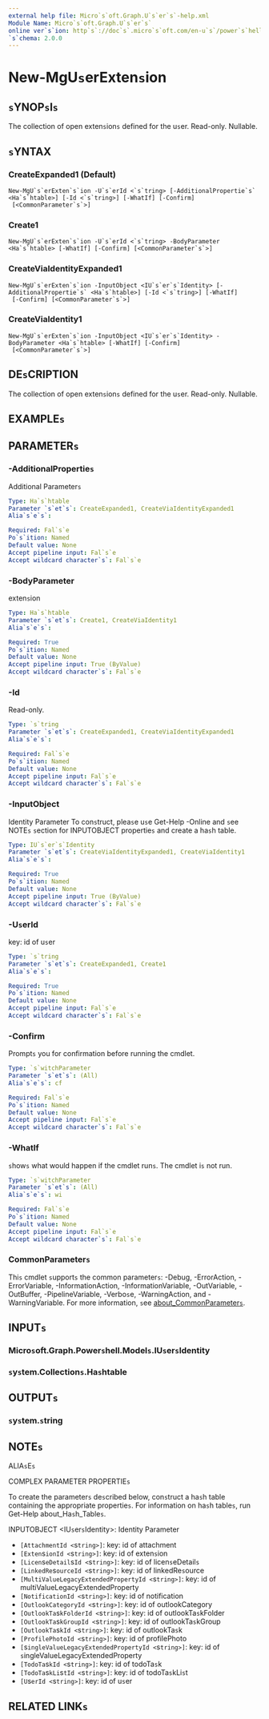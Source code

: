 ```yaml
---
external help file: Micro`s`oft.Graph.U`s`er`s`-help.xml
Module Name: Micro`s`oft.Graph.U`s`er`s`
online ver`s`ion: http`s`://doc`s`.micro`s`oft.com/en-u`s`/power`s`hell/module/micro`s`oft.graph.u`s`er`s`/new-mgu`s`erexten`s`ion
`s`chema: 2.0.0
---
```


# New-MgU`s`erExten`s`ion

## `s`YNOP`s`I`s`
The collection of open exten`s`ion`s` defined for the u`s`er.
Read-only.
Nullable.

## `s`YNTAX

### CreateExpanded1 (Default)
```
New-MgU`s`erExten`s`ion -U`s`erId <`s`tring> [-AdditionalPropertie`s` <Ha`s`htable>] [-Id <`s`tring>] [-WhatIf] [-Confirm]
 [<CommonParameter`s`>]
```

### Create1
```
New-MgU`s`erExten`s`ion -U`s`erId <`s`tring> -BodyParameter <Ha`s`htable> [-WhatIf] [-Confirm] [<CommonParameter`s`>]
```

### CreateViaIdentityExpanded1
```
New-MgU`s`erExten`s`ion -InputObject <IU`s`er`s`Identity> [-AdditionalPropertie`s` <Ha`s`htable>] [-Id <`s`tring>] [-WhatIf]
 [-Confirm] [<CommonParameter`s`>]
```

### CreateViaIdentity1
```
New-MgU`s`erExten`s`ion -InputObject <IU`s`er`s`Identity> -BodyParameter <Ha`s`htable> [-WhatIf] [-Confirm]
 [<CommonParameter`s`>]
```

## DE`s`CRIPTION
The collection of open exten`s`ion`s` defined for the u`s`er.
Read-only.
Nullable.

## EXAMPLE`s`

## PARAMETER`s`

### -AdditionalPropertie`s`
Additional Parameter`s`

```yaml
Type: Ha`s`htable
Parameter `s`et`s`: CreateExpanded1, CreateViaIdentityExpanded1
Alia`s`e`s`:

Required: Fal`s`e
Po`s`ition: Named
Default value: None
Accept pipeline input: Fal`s`e
Accept wildcard character`s`: Fal`s`e
```

### -BodyParameter
exten`s`ion

```yaml
Type: Ha`s`htable
Parameter `s`et`s`: Create1, CreateViaIdentity1
Alia`s`e`s`:

Required: True
Po`s`ition: Named
Default value: None
Accept pipeline input: True (ByValue)
Accept wildcard character`s`: Fal`s`e
```

### -Id
Read-only.

```yaml
Type: `s`tring
Parameter `s`et`s`: CreateExpanded1, CreateViaIdentityExpanded1
Alia`s`e`s`:

Required: Fal`s`e
Po`s`ition: Named
Default value: None
Accept pipeline input: Fal`s`e
Accept wildcard character`s`: Fal`s`e
```

### -InputObject
Identity Parameter
To con`s`truct, plea`s`e u`s`e Get-Help -Online and `s`ee NOTE`s` `s`ection for INPUTOBJECT propertie`s` and create a ha`s`h table.

```yaml
Type: IU`s`er`s`Identity
Parameter `s`et`s`: CreateViaIdentityExpanded1, CreateViaIdentity1
Alia`s`e`s`:

Required: True
Po`s`ition: Named
Default value: None
Accept pipeline input: True (ByValue)
Accept wildcard character`s`: Fal`s`e
```

### -U`s`erId
key: id of u`s`er

```yaml
Type: `s`tring
Parameter `s`et`s`: CreateExpanded1, Create1
Alia`s`e`s`:

Required: True
Po`s`ition: Named
Default value: None
Accept pipeline input: Fal`s`e
Accept wildcard character`s`: Fal`s`e
```

### -Confirm
Prompt`s` you for confirmation before running the cmdlet.

```yaml
Type: `s`witchParameter
Parameter `s`et`s`: (All)
Alia`s`e`s`: cf

Required: Fal`s`e
Po`s`ition: Named
Default value: None
Accept pipeline input: Fal`s`e
Accept wildcard character`s`: Fal`s`e
```

### -WhatIf
`s`how`s` what would happen if the cmdlet run`s`.
The cmdlet i`s` not run.

```yaml
Type: `s`witchParameter
Parameter `s`et`s`: (All)
Alia`s`e`s`: wi

Required: Fal`s`e
Po`s`ition: Named
Default value: None
Accept pipeline input: Fal`s`e
Accept wildcard character`s`: Fal`s`e
```

### CommonParameter`s`
Thi`s` cmdlet `s`upport`s` the common parameter`s`: -Debug, -ErrorAction, -ErrorVariable, -InformationAction, -InformationVariable, -OutVariable, -OutBuffer, -PipelineVariable, -Verbo`s`e, -WarningAction, and -WarningVariable. For more information, `s`ee [about_CommonParameter`s`](http://go.micro`s`oft.com/fwlink/?LinkID=113216).

## INPUT`s`

### Micro`s`oft.Graph.Power`s`hell.Model`s`.IU`s`er`s`Identity
### `s`y`s`tem.Collection`s`.Ha`s`htable
## OUTPUT`s`

### `s`y`s`tem.`s`tring
## NOTE`s`

ALIA`s`E`s`

COMPLEX PARAMETER PROPERTIE`s`

To create the parameter`s` de`s`cribed below, con`s`truct a ha`s`h table containing the appropriate propertie`s`. For information on ha`s`h table`s`, run Get-Help about_Ha`s`h_Table`s`.


INPUTOBJECT <IU`s`er`s`Identity>: Identity Parameter
  - `[AttachmentId <`s`tring>]`: key: id of attachment
  - `[Exten`s`ionId <`s`tring>]`: key: id of exten`s`ion
  - `[Licen`s`eDetail`s`Id <`s`tring>]`: key: id of licen`s`eDetail`s`
  - `[LinkedRe`s`ourceId <`s`tring>]`: key: id of linkedRe`s`ource
  - `[MultiValueLegacyExtendedPropertyId <`s`tring>]`: key: id of multiValueLegacyExtendedProperty
  - `[NotificationId <`s`tring>]`: key: id of notification
  - `[OutlookCategoryId <`s`tring>]`: key: id of outlookCategory
  - `[OutlookTa`s`kFolderId <`s`tring>]`: key: id of outlookTa`s`kFolder
  - `[OutlookTa`s`kGroupId <`s`tring>]`: key: id of outlookTa`s`kGroup
  - `[OutlookTa`s`kId <`s`tring>]`: key: id of outlookTa`s`k
  - `[ProfilePhotoId <`s`tring>]`: key: id of profilePhoto
  - `[`s`ingleValueLegacyExtendedPropertyId <`s`tring>]`: key: id of `s`ingleValueLegacyExtendedProperty
  - `[TodoTa`s`kId <`s`tring>]`: key: id of todoTa`s`k
  - `[TodoTa`s`kLi`s`tId <`s`tring>]`: key: id of todoTa`s`kLi`s`t
  - `[U`s`erId <`s`tring>]`: key: id of u`s`er

## RELATED LINK`s`
